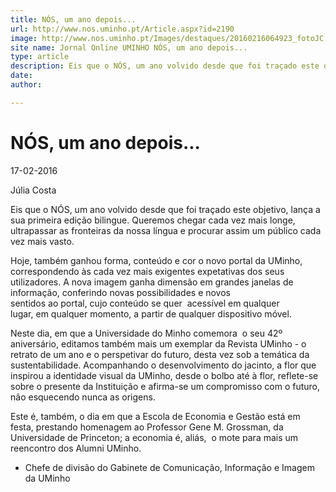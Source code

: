 ```yaml
---
title: NÓS, um ano depois...
url: http://www.nos.uminho.pt/Article.aspx?id=2190
image: http://www.nos.uminho.pt/Images/destaques/20160216064923_fotoJC.jpg
site name: Jornal Online UMINHO NÓS, um ano depois...
type: article
description: Eis que o NÓS, um ano volvido desde que foi traçado este objetivo, lança a sua primeira edição bilingue. Queremos chegar cada vez mais longe, ultrapassar as fronteiras da nossa língua e procurar assim um público cada vez mais vasto.
date: 
author: 

---
```

# NÓS, um ano depois...


17-02-2016

Júlia Costa

Eis que o NÓS, um ano volvido desde que foi traçado este objetivo, lança a sua primeira edição bilingue. Queremos chegar cada vez mais longe, ultrapassar as fronteiras da nossa língua e procurar assim um público cada vez mais vasto.

Hoje, também ganhou forma, conteúdo e cor o novo portal da UMinho, correspondendo às cada vez mais exigentes expetativas dos seus utilizadores. A nova imagem ganha dimensão em grandes janelas de informação, conferindo novas possibilidades e novos sentidos ao portal, cujo conteúdo se quer  acessível em qualquer lugar, em qualquer momento, a partir de qualquer dispositivo móvel.

Neste dia, em que a Universidade do Minho comemora  o seu 42º aniversário, editamos também mais um exemplar da Revista UMinho - o retrato de um ano e o perspetivar do futuro, desta vez sob a temática da sustentabilidade. Acompanhando o desenvolvimento do jacinto, a flor que inspirou a identidade visual da UMinho, desde o bolbo até à flor, reflete-se sobre o presente da Instituição e afirma-se um compromisso com o futuro, não esquecendo nunca as origens.

Este é, também, o dia em que a Escola de Economia e Gestão está em festa, prestando homenagem ao Professor Gene M. Grossman, da Universidade de Princeton; a economia é, aliás,  o mote para mais um reencontro dos Alumni UMinho.

* Chefe de divisão do Gabinete de Comunicação, Informação e Imagem da UMinho

